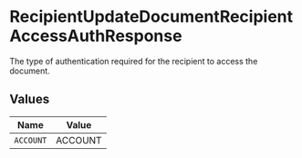 # RecipientUpdateDocumentRecipientAccessAuthResponse

The type of authentication required for the recipient to access the document.


## Values

| Name      | Value     |
| --------- | --------- |
| `ACCOUNT` | ACCOUNT   |